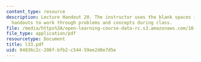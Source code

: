 ```yaml
---
content_type: resource
description: Lecture Handout 20. The instructor uses the blank spaces in these lecture
  handouts to work through problems and concepts during class.
file: /media/https%3A/open-learning-course-data-rc.s3.amazonaws.com/16-30-estimation-and-control-of-aerospace-systems-spring-2004/04836c2c206fbfb2c54459ee2d8e7d5e_l33.pdf
file_type: application/pdf
resourcetype: Document
title: l33.pdf
uid: 04836c2c-206f-bfb2-c544-59ee2d8e7d5e
---
```

